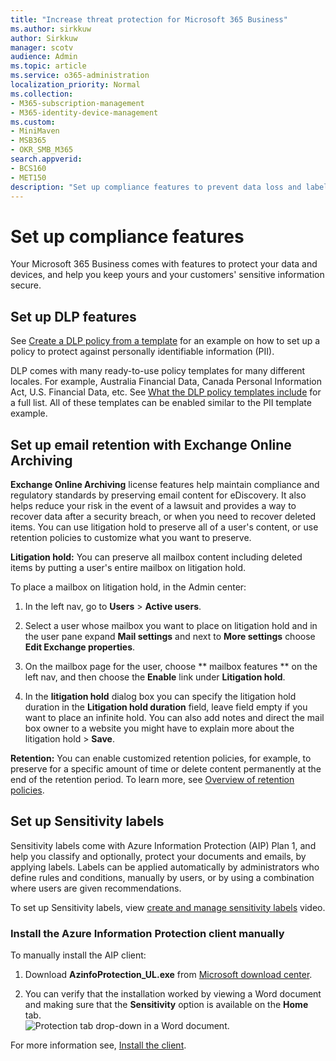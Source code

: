 ```yaml
---
title: "Increase threat protection for Microsoft 365 Business"
ms.author: sirkkuw
author: Sirkkuw
manager: scotv
audience: Admin
ms.topic: article
ms.service: o365-administration
localization_priority: Normal
ms.collection: 
- M365-subscription-management
- M365-identity-device-management 
ms.custom:
- MiniMaven
- MSB365
- OKR_SMB_M365
search.appverid:
- BCS160
- MET150
description: "Set up compliance features to prevent data loss and label sensitive data."
---
```

# Set up compliance features

Your Microsoft 365 Business comes with features to protect your data and devices, and help you keep yours and your customers' sensitive information secure.

## Set up DLP features

See [Create a DLP policy from a template](https://support.office.com/article/59414438-99f5-488b-975c-5023f2254369) for an example on how to set up a policy to protect against personally identifiable information (PII). 
  
DLP comes with many ready-to-use policy templates for many different locales. For example, Australia Financial Data, Canada Personal Information Act, U.S. Financial Data, etc. See [What the DLP policy templates include](https://support.office.com/article/c2e588d3-8f4f-4937-a286-8c399f28953a) for a full list. All of these templates can be enabled similar to the PII template example. 
  
## Set up email retention with Exchange Online Archiving

 **Exchange Online Archiving** license features help maintain compliance and regulatory standards by preserving email content for eDiscovery. It also helps reduce your risk in the event of a lawsuit and provides a way to recover data after a security breach, or when you need to recover deleted items. You can use litigation hold to preserve all of a user's content, or use retention policies to customize what you want to preserve.
  
**Litigation hold:** You can preserve all mailbox content including deleted items by putting a user's entire mailbox on litigation hold. 
    
To place a mailbox on litigation hold, in the Admin center:
    
1. In the left nav, go to **Users** \> **Active users**.
    
2. Select a user whose mailbox you want to place on litigation hold and in the user pane expand **Mail settings** and next to **More settings** choose **Edit Exchange properties**.
    
3. On the mailbox page for the user, choose ** mailbox features ** on the left nav, and then choose the **Enable** link under **Litigation hold**.
    
4. In the **litigation hold** dialog box you can specify the litigation hold duration in the **Litigation hold duration** field, leave field empty if you want to place an infinite hold. You can also add notes and direct the mail box owner to a website you might have to explain more about the litigation hold \> **Save**.
    
**Retention:** You can enable customized retention policies, for example, to preserve for a specific amount of time or delete content permanently at the end of the retention period. To learn more, see [Overview of retention policies](https://support.office.com/article/5e377752-700d-4870-9b6d-12bfc12d2423).

## Set up Sensitivity labels

Sensitivity labels come with Azure Information Protection (AIP) Plan 1, and help you classify and optionally, protect your documents and emails, by applying labels. Labels can be applied automatically by administrators who define rules and conditions, manually by users, or by using a combination where users are given recommendations.

To set up Sensitivity labels, view [create and manage sensitivity labels](https://support.office.com/article/2fb96b54-7dd2-4f0c-ac8d-170790d4b8b9) video.



### Install the Azure Information Protection client manually

To manually install the AIP client:

1. Download **AzinfoProtection_UL.exe** from [Microsoft download center](https://www.microsoft.com/download/details.aspx?id=53018).
 
2. You can verify that the installation worked by viewing a Word document and making sure that the **Sensitivity** option is available on the **Home** tab. 
<br/>![Protection tab drop-down in a Word document.](media/word-sensitivity.png)

For more information see, [Install the client](https://docs.microsoft.com/azure/information-protection/infoprotect-tutorial-step3).
